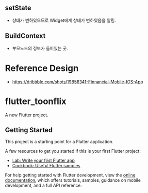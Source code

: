 ## setState

- 상태가 변하였으므로 Widget에게 상태가 변하였음을 알림.

## BuildContext

- 부모노드의 정보가 들어있는 곳.

# Reference Design

- https://dribbble.com/shots/19858341-Finnancial-Mobile-IOS-App

# flutter_toonflix

A new Flutter project.

## Getting Started

This project is a starting point for a Flutter application.

A few resources to get you started if this is your first Flutter project:

- [Lab: Write your first Flutter app](https://docs.flutter.dev/get-started/codelab)
- [Cookbook: Useful Flutter samples](https://docs.flutter.dev/cookbook)

For help getting started with Flutter development, view the
[online documentation](https://docs.flutter.dev/), which offers tutorials,
samples, guidance on mobile development, and a full API reference.
